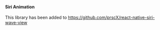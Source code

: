 #### Siri Animation
This library has been added to https://github.com/prscX/react-native-siri-wave-view
